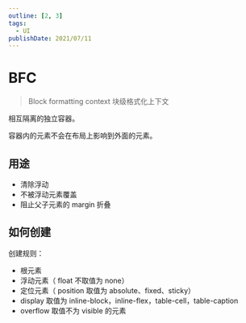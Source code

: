 ```yaml
---
outline: [2, 3]
tags:
  - UI
publishDate: 2021/07/11
---
```


# BFC

> Block formatting context 块级格式化上下文

相互隔离的独立容器。

容器内的元素不会在布局上影响到外面的元素。

## 用途

- 清除浮动
- 不被浮动元素覆盖
- 阻止父子元素的 margin 折叠

## 如何创建

创建规则：

- 根元素
- 浮动元素（ float 不取值为 none）
- 定位元素（ position 取值为 absolute、fixed、sticky）
- display 取值为 inline-block，inline-flex，table-cell，table-caption
- overflow 取值不为 visible 的元素